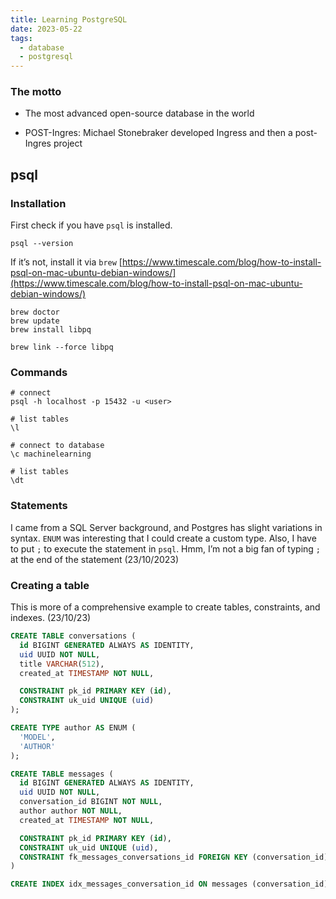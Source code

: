 ```yaml
---
title: Learning PostgreSQL
date: 2023-05-22
tags:
  - database
  - postgresql
---
```


### The motto

- The most advanced open-source database in the world

- POST-Ingres: Michael Stonebraker developed Ingress and then a post-Ingres project

## psql

### Installation

First check if you have `psql` is installed.

```shell
psql --version
```

If it’s not, install it via `brew`
[https://www.timescale.com/blog/how-to-install-psql-on-mac-ubuntu-debian-windows/](https://www.timescale.com/blog/how-to-install-psql-on-mac-ubuntu-debian-windows/)

```shell
brew doctor
brew update
brew install libpq

brew link --force libpq
```

### Commands

```shell
# connect
psql -h localhost -p 15432 -u <user>

# list tables
\l

# connect to database
\c machinelearning

# list tables
\dt
```

### Statements

I came from a SQL Server background, and Postgres has slight variations in syntax. `ENUM` was interesting that I could create a custom type. Also, I have to put `;` to execute the statement in `psql`. Hmm, I’m not a big fan of typing `;` at the end of the statement (23/10/2023)

### Creating a table

This is more of a comprehensive example to create tables, constraints, and indexes. (23/10/23)

```sql
CREATE TABLE conversations (
  id BIGINT GENERATED ALWAYS AS IDENTITY,
  uid UUID NOT NULL,
  title VARCHAR(512),
  created_at TIMESTAMP NOT NULL,

  CONSTRAINT pk_id PRIMARY KEY (id),
  CONSTRAINT uk_uid UNIQUE (uid)
);

CREATE TYPE author AS ENUM (
  'MODEL',
  'AUTHOR'
);

CREATE TABLE messages (
  id BIGINT GENERATED ALWAYS AS IDENTITY,
  uid UUID NOT NULL,
  conversation_id BIGINT NOT NULL,
  author author NOT NULL,
  created_at TIMESTAMP NOT NULL,

  CONSTRAINT pk_id PRIMARY KEY (id),
  CONSTRAINT uk_uid UNIQUE (uid),
  CONSTRAINT fk_messages_conversations_id FOREIGN KEY (conversation_id) REFERENCES conversations (id)
)

CREATE INDEX idx_messages_conversation_id ON messages (conversation_id);
```

